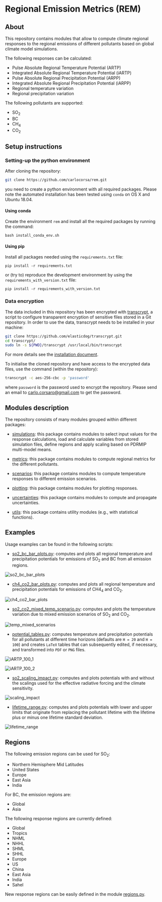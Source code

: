 # Regional Emission Metrics (REM)

## About

This repository contains modules that allow to compute climate regional responses to the regional emissions of different pollutants based on global climate model simulations.  

The following responses can be calculated:

* Pulse Absolute Regional Temperature Potential (ARTP)
* Integrated Absolute Regional Temperature Potential (iARTP)
* Pulse Absolute Regional Precipitation Potential (ARPP)
* Integrated Absolute Regional Precipitation Potential (iARPP)
* Regional temperature variation
* Regional precipitation variation

The following pollutants are supported:

* SO<sub>2</sub>
* BC
* CH<sub>4</sub>
* CO<sub>2</sub>

## Setup instructions

### Setting-up the python environment

After cloning the repository:

```bash
git clone https://github.com/carlocorsa/rem.git
```

you need to create a python environment with all required packages. 
Please note the automated installation has been tested using `conda` on OS X and Ubuntu 18.04.

#### Using conda

Create the environment `rem` and install all the required packages by running the command:

```
bash install_conda_env.sh
```

#### Using pip

Install all packages needed using the `requirements.txt` file:

```
pip install -r requirements.txt
```

or (try to) reproduce the development environment by using the `requirements_with_version.txt` file:

```
pip install -r requirements_with_version.txt
```

### Data encryption

The data included in this repository has been encrypted with [transcrypt](https://github.com/elasticdog/transcrypt), a script to configure transparent encryption of sensitive files stored in a Git repository.
In order to use the data, transcrypt needs to be installed in your machine:

```bash
git clone https://github.com/elasticdog/transcrypt.git
cd transcrypt/
sudo ln -s ${PWD}/transcrypt /usr/local/bin/transcrypt
```

For more details see the [installation document](https://github.com/elasticdog/transcrypt/blob/master/INSTALL.md).

To initialise the cloned repository and have access to the encrypted data files, use the command (within the repository):

```bash
transcrypt -c aes-256-cbc -p 'password'
```

where `password` is the password used to encrypt the repository. Please send an email to carlo.corsaro@gmail.com to get the password.

## Modules description

The repository consists of many modules grouped within different packages:

* [simulations](simulations): this package contains modules to select input values for the response calculations, load and calculate variables from stored simulation files, define regions and apply scaling based on PDRMIP multi-model means.

* [metrics](metrics): this package contains modules to compute regional metrics for the different pollutants.

* [scenarios](scenarios): this package contains modules to compute temperature responses to different emission scenarios.

* [plotting](plotting): this package contains modules for plotting responses.

* [uncertainties](uncertainties): this package contains modules to compute and propagate uncertainties.

* [utils](utils): this package contains utility modules (e.g., with statistical functions).

## Examples

Usage examples can be found in the following scripts:

* [so2_bc_bar_plots.py](so2_bc_bar_plots.py): computes and plots all regional temperature and precipitation potentials for emissions of SO<sub>2</sub> and BC from all emission regions.

![so2_bc_bar_plots](figures/SO2_BC_iARTP_bar_plot.png)

* [ch4_co2_bar_plots.py](ch4_co2_bar_plots.py): computes and plots all regional temperature and precipitation potentials for emissions of CH4<sub>4</sub> and CO<sub>2</sub>.

![ch4_co2_bar_plots](figures/CH4_CO2_ARPP_bar_plot.png)

* [so2_co2_mixed_temp_scenario.py](so2_co2_mixed_temp_scenario.py): computes and plots the temperature variation due to mixed emission scenarios of SO<sub>2</sub> and CO<sub>2</sub>.

![temp_mixed_scenarios](figures/SO2_CO2_temp_mixed_scenario_NHML_Europe.png)

* [potential_tables.py](potential_tables.py): computes temperature and precipitation potentials for all pollutants at different time horizons (defaults are `H = 20` and `H = 100`) and creates `LaTeX` tables that can subsequently edited, if necessary, and transformed into `PDF` or `PNG` files.

![iARTP_100_1](tables/iARTP_table_H100_1.png)

![iARTP_100_2](tables/iARTP_table_H100_2.png)

* [so2_scaling_impact.py](so2_scaling_impact.py): computes and plots potentials with and without the scalings used for the effective radiative forcing and the climate sensitivity.

![scaling_impact](figures/SO2_scalings_Europe_Global.png)

* [lifetime_range.py](lifetime_range.py): computes and plots potentials with lower and upper limits that originate from replacing the pollutant lifetime with the lifetime plus or minus one lifetime standard deviation.

![lifetime_range](figures/CH4_lifetime_range_NHML_US.png)

## Regions

The following emission regions can be used for SO<sub>2</sub>:

* Northern Hemisphere Mid Latitudes
* United States
* Europe
* East Asia
* India

For BC, the emission regions are:

* Global
* Asia

The following response regions are currently defined:

* Global
* Tropics
* NHML
* NHHL
* SHML
* SHHL
* Europe
* US
* China
* East Asia
* India
* Sahel

New response regions can be easily defined in the module [regions.py](simulations/regions.py).
